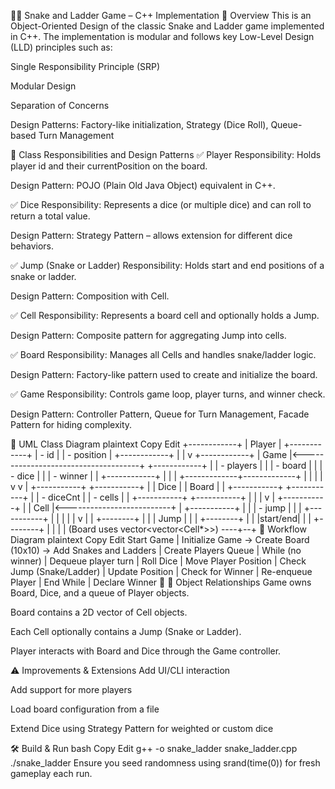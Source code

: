 🐍🎲 Snake and Ladder Game – C++ Implementation
📜 Overview
This is an Object-Oriented Design of the classic Snake and Ladder game implemented in C++. The implementation is modular and follows key Low-Level Design (LLD) principles such as:

Single Responsibility Principle (SRP)

Modular Design

Separation of Concerns

Design Patterns: Factory-like initialization, Strategy (Dice Roll), Queue-based Turn Management

🧱 Class Responsibilities and Design Patterns
✅ Player
Responsibility: Holds player id and their currentPosition on the board.

Design Pattern: POJO (Plain Old Java Object) equivalent in C++.

✅ Dice
Responsibility: Represents a dice (or multiple dice) and can roll to return a total value.

Design Pattern: Strategy Pattern – allows extension for different dice behaviors.

✅ Jump (Snake or Ladder)
Responsibility: Holds start and end positions of a snake or ladder.

Design Pattern: Composition with Cell.

✅ Cell
Responsibility: Represents a board cell and optionally holds a Jump.

Design Pattern: Composite pattern for aggregating Jump into cells.

✅ Board
Responsibility: Manages all Cells and handles snake/ladder logic.

Design Pattern: Factory-like pattern used to create and initialize the board.

✅ Game
Responsibility: Controls game loop, player turns, and winner check.

Design Pattern: Controller Pattern, Queue for Turn Management, Facade Pattern for hiding complexity.

🧩 UML Class Diagram
plaintext
Copy
Edit
               +------------+
               |   Player   |
               +------------+
               | - id       |
               | - position |
               +------------+
                      |
                      |
                      v
               +------------+
               |   Game     |<-------------------------------------+
               +------------+                                      |
               | - players  |                                      |
               | - board    |                                      |
               | - dice     |                                      |
               | - winner   |                                      |
               +------------+                                      |
                      |                                            |
        +-------------+-------------+                              |
        |                           |                              |
        v                           v                              |
  +-----------+              +-----------+                         |
  |   Dice    |              |  Board    |                         |
  +-----------+              +-----------+                         |
  | - diceCnt |              | - cells   |                         |
  +-----------+              +-----------+                         |
                              |                                    |
                              v                                    |
                        +-----------+                              |
                        |   Cell    |<--------------------------+  |
                        +-----------+                           |  |
                        | - jump    |                           |  |
                        +-----------+                           |  |
                              |                                  |  |
                              v                                  |  |
                          +--------+                             |  |
                          | Jump   |                             |  |
                          +--------+                             |  |
                          |start/end|                             |  |
                          +--------+                             |  |
                                                                 |  |
                          (Board uses vector<vector<Cell*>>) ----+--+
🔄 Workflow Diagram
plaintext
Copy
Edit
Start Game
   |
Initialize Game → Create Board (10x10) → Add Snakes and Ladders
   |
Create Players Queue
   |
While (no winner)
   |
Dequeue player turn
   |
Roll Dice
   |
Move Player Position
   |
Check Jump (Snake/Ladder)
   |
Update Position
   |
Check for Winner
   |
Re-enqueue Player
   |
End While
   |
Declare Winner 🎉
🔗 Object Relationships
Game owns Board, Dice, and a queue of Player objects.

Board contains a 2D vector of Cell objects.

Each Cell optionally contains a Jump (Snake or Ladder).

Player interacts with Board and Dice through the Game controller.

⚠️ Improvements & Extensions
Add UI/CLI interaction

Add support for more players

Load board configuration from a file

Extend Dice using Strategy Pattern for weighted or custom dice

🛠️ Build & Run
bash
Copy
Edit
g++ -o snake_ladder snake_ladder.cpp
./snake_ladder
Ensure you seed randomness using srand(time(0)) for fresh gameplay each run.
